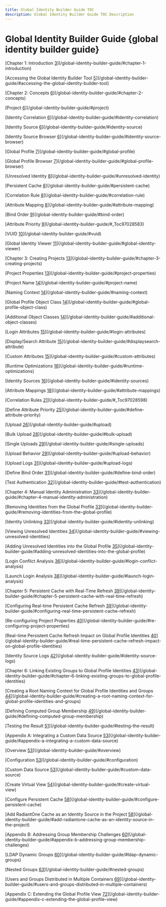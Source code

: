```yaml
---
title: Global Identity Builder Guide TOC
description: Global Identity Builder Guide TOC Description
---
```


# Global Identity Builder Guide {global identity builder guide}

[Chapter 1: Introduction [3](#chapter-1-introduction)](/global-identity-builder-guide/#chapter-1-introduction)

[Accessing the Global Identity Builder Tool [5](#accessing-the-global-identity-builder-tool)](/global-identity-builder-guide/#accessing-the-global-identity-builder-tool)

[Chapter 2: Concepts [6](#chapter-2-concepts)](/global-identity-builder-guide/#chapter-2-concepts)

[Project [6](#project)](/global-identity-builder-guide/#project)

[Identity Correlation [6](#identity-correlation)](/global-identity-builder-guide/#identity-correlation)

[Identity Source [6](#identity-source)](/global-identity-builder-guide/#identity-source)

[Identity Source Browser [6](#identity-source-browser)](/global-identity-builder-guide/#identity-source-browser)

[Global Profile [7](#global-profile)](/global-identity-builder-guide/#global-profile)

[Global Profile Browser [7](#global-profile-browser)](/global-identity-builder-guide/#global-profile-browser)

[Unresolved Identity [8](#unresolved-identity)](/global-identity-builder-guide/#unresolved-identity)

[Persistent Cache [8](#persistent-cache)](/global-identity-builder-guide/#persistent-cache)

[Correlation Rule [8](#correlation-rule)](/global-identity-builder-guide/#correlation-rule)

[Attribute Mapping [8](#attribute-mapping)](/global-identity-builder-guide/#attribute-mapping)

[Bind Order [9](#bind-order)](/global-identity-builder-guide/#bind-order)

[Attribute Priority [9](#_Toc97028583)](/global-identity-builder-guide/#_Toc97028583)

[VUID [10](#vuid)](/global-identity-builder-guide/#vuid)

[Global Identity Viewer [11](#global-identity-viewer)](/global-identity-builder-guide/#global-identity-viewer)

[Chapter 3: Creating Projects [13](#chapter-3-creating-projects)](/global-identity-builder-guide/#chapter-3-creating-projects)

[Project Properties [13](#project-properties)](/global-identity-builder-guide/#project-properties)

[Project Name [14](#project-name)](/global-identity-builder-guide/#project-name)

[Naming Context [14](#naming-context)](/global-identity-builder-guide/#naming-context)

[Global Profile Object Class [14](#global-profile-object-class)](/global-identity-builder-guide/#global-profile-object-class)

[Additional Object Classes [14](#additional-object-classes)](/global-identity-builder-guide/#additional-object-classes)

[Login Attributes [15](#login-attributes)](/global-identity-builder-guide/#login-attributes)

[Display/Search Attribute [15](#displaysearch-attribute)](/global-identity-builder-guide/#displaysearch-attribute)

[Custom Attributes [15](#custom-attributes)](/global-identity-builder-guide/#custom-attributes)

[Runtime Optimizations [16](#runtime-optimizations)](/global-identity-builder-guide/#runtime-optimizations)

[Identity Sources [16](#identity-sources)](/global-identity-builder-guide/#identity-sources)

[Attribute Mappings [18](#attribute-mappings)](/global-identity-builder-guide/#attribute-mappings)

[Correlation Rules [21](#_Toc97028598)](/global-identity-builder-guide/#_Toc97028598)

[Define Attribute Priority [25](#define-attribute-priority)](/global-identity-builder-guide/#define-attribute-priority)

[Upload [26](#upload)](/global-identity-builder-guide/#upload)

[Bulk Upload [28](#bulk-upload)](/global-identity-builder-guide/#bulk-upload)

[Single Uploads [29](#single-uploads)](/global-identity-builder-guide/#single-uploads)

[Upload Behavior [29](#upload-behavior)](/global-identity-builder-guide/#upload-behavior)

[Upload Logs [31](#upload-logs)](/global-identity-builder-guide/#upload-logs)

[Define Bind Order [31](#define-bind-order)](/global-identity-builder-guide/#define-bind-order)

[Test Authentication [32](#test-authentication)](/global-identity-builder-guide/#test-authentication)

[Chapter 4: Manual Identity Administration [33](#chapter-4-manual-identity-administration)](/global-identity-builder-guide/#chapter-4-manual-identity-administration)

[Removing Identities from the Global Profile [33](#removing-identities-from-the-global-profile)](/global-identity-builder-guide/#removing-identities-from-the-global-profile)

[Identity Unlinking [33](#identity-unlinking)](/global-identity-builder-guide/#identity-unlinking)

[Viewing Unresolved Identities [34](#viewing-unresolved-identities)](/global-identity-builder-guide/#viewing-unresolved-identities)

[Adding Unresolved Identities into the Global Profile [35](#adding-unresolved-identities-into-the-global-profile)](/global-identity-builder-guide/#adding-unresolved-identities-into-the-global-profile)

[Login Conflict Analysis [36](#login-conflict-analysis)](/global-identity-builder-guide/#login-conflict-analysis)

[Launch Login Analysis [38](#launch-login-analysis)](/global-identity-builder-guide/#launch-login-analysis)

[Chapter 5: Persistent Cache with Real-Time Refresh [39](#chapter-5-persistent-cache-with-real-time-refresh)](/global-identity-builder-guide/#chapter-5-persistent-cache-with-real-time-refresh)

[Configuring Real-time Persistent Cache Refresh [39](#configuring-real-time-persistent-cache-refresh)](/global-identity-builder-guide/#configuring-real-time-persistent-cache-refresh)

[Re-configuring Project Properties [40](#re-configuring-project-properties)](/global-identity-builder-guide/#re-configuring-project-properties)

[Real-time Persistent Cache Refresh Impact on Global Profile Identities [40](#real-time-persistent-cache-refresh-impact-on-global-profile-identities)](/global-identity-builder-guide/#real-time-persistent-cache-refresh-impact-on-global-profile-identities)

[Identity Source Logs [42](#identity-source-logs)](/global-identity-builder-guide/#identity-source-logs)

[Chapter 6: Linking Existing Groups to Global Profile Identities [43](#chapter-6-linking-existing-groups-to-global-profile-identities)](/global-identity-builder-guide/#chapter-6-linking-existing-groups-to-global-profile-identities)

[Creating a Root Naming Context for Global Profile Identities and Groups [44](#creating-a-root-naming-context-for-global-profile-identities-and-groups)](/global-identity-builder-guide/#creating-a-root-naming-context-for-global-profile-identities-and-groups)

[Defining Computed Group Membership [49](#defining-computed-group-membership)](/global-identity-builder-guide/#defining-computed-group-membership)

[Testing the Result [51](#testing-the-result)](/global-identity-builder-guide/#testing-the-result)

[Appendix A: Integrating a Custom Data Source [53](#appendix-a-integrating-a-custom-data-source)](/global-identity-builder-guide/#appendix-a-integrating-a-custom-data-source)

[Overview [53](#overview)](/global-identity-builder-guide/#overview)

[Configuration [53](#configuration)](/global-identity-builder-guide/#configuration)

[Custom Data Source [53](#custom-data-source)](/global-identity-builder-guide/#custom-data-source)

[Create Virtual View [54](#create-virtual-view)](/global-identity-builder-guide/#create-virtual-view)

[Configure Persistent Cache [58](#configure-persistent-cache)](/global-identity-builder-guide/#configure-persistent-cache)

[Add RadiantOne Cache as an Identity Source in the Project [58](#add-radiantone-cache-as-an-identity-source-in-the-project)](/global-identity-builder-guide/#add-radiantone-cache-as-an-identity-source-in-the-project)

[Appendix B: Addressing Group Membership Challenges [60](#appendix-b-addressing-group-membership-challenges)](/global-identity-builder-guide/#appendix-b-addressing-group-membership-challenges)

[LDAP Dynamic Groups [60](#ldap-dynamic-groups)](/global-identity-builder-guide/#ldap-dynamic-groups)

[Nested Groups [63](#nested-groups)](/global-identity-builder-guide/#nested-groups)

[Users and Groups Distributed in Multiple Containers [69](#users-and-groups-distributed-in-multiple-containers)](/global-identity-builder-guide/#users-and-groups-distributed-in-multiple-containers)

[Appendix C: Extending the Global Profile View [72](#appendix-c-extending-the-global-profile-view)](/global-identity-builder-guide/#appendix-c-extending-the-global-profile-view)
